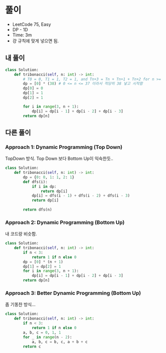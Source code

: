# 풀이
- LeetCode 75, Easy
- DP - 1D
- Time: 3m
- 걍 규칙에 맞게 넣으면 됨.

## 내 풀이
```py
class Solution:
    def tribonacci(self, n: int) -> int:
        # T0 = 0, T1 = 1, T2 = 1, and Tn+3 = Tn + Tn+1 + Tn+2 for n >= 0.
        dp = [0] * (38) # 0 <= n <= 37 이라서 적당히 38 넣고 시작함
        dp[0] = 0
        dp[1] = 1
        dp[2] = 1

        for i in range(3, n + 1):
            dp[i] = dp[i - 1] + dp[i - 2] + dp[i - 3]
        return dp[n]
```

## 다른 풀이
### Approach 1: Dynamic Programming (Top Down)
TopDown 방식. Top Down 보다 Bottom Up이 익숙한듯..
```py
class Solution:
    def tribonacci(self, n: int) -> int:
        dp = {0: 0, 1: 1, 2: 1}
        def dfs(i):
            if i in dp:
                return dp[i]
            dp[i] = dfs(i - 1) + dfs(i - 2) + dfs(i - 3)
            return dp[i]
        
        return dfs(n)
```

### Approach 2: Dynamic Programming (Bottom Up)
내 코드랑 비슷함.
```py
class Solution:
    def tribonacci(self, n: int) -> int:
        if n < 3:
            return 1 if n else 0
        dp = [0] * (n + 1)
        dp[1] = dp[2] = 1
        for i in range(3, n + 1):
            dp[i] = dp[i - 1] + dp[i - 2] + dp[i - 3]
        return dp[n]
```

### Approach 3: Better Dynamic Programming (Bottom Up)
좀 기똥찬 방식...
```py
class Solution:
    def tribonacci(self, n: int) -> int:
        if n < 3:
            return 1 if n else 0
        a, b, c = 0, 1, 1
        for _ in range(n - 2):
            a, b, c = b, c, a + b + c
        return c
```